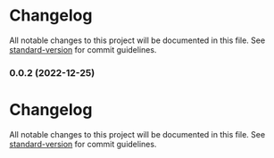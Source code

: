 # Changelog

All notable changes to this project will be documented in this file. See [standard-version](https://github.com/conventional-changelog/standard-version) for commit guidelines.

### 0.0.2 (2022-12-25)

# Changelog

All notable changes to this project will be documented in this file. See [standard-version](https://github.com/conventional-changelog/standard-version) for commit guidelines.
